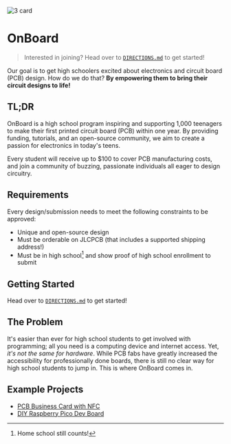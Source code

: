 ![3 card](https://github.com/hackclub/OnBoard/assets/122998778/0e9e869c-95d2-41fb-8d44-9d58b37b5d49)

# OnBoard

> Interested in joining? Head over to [`DIRECTIONS.md`](./DIRECTIONS.md) to get started!

Our goal is to get high schoolers excited about electronics and circuit board (PCB) design. How do we do that?
**By empowering them to bring their circuit designs to life!**


## TL;DR

OnBoard is a high school program inspiring and supporting 1,000 teenagers to make their first printed circuit board (PCB) within one year. By providing funding, tutorials, and an open-source community, we aim to create a passion for electronics in today's teens.

Every student will receive up to $100 to cover PCB manufacturing costs, and join a community of buzzing, passionate individuals all eager to design circuitry.

## Requirements
Every design/submission needs to meet the following constraints to be approved:

- Unique and open-source design
- Must be orderable on JLCPCB (that includes a supported shipping address!)
- Must be in high school[^1] and show proof of high school enrollment to submit

[^1]: Home school still counts!

## Getting Started
Head over to [`DIRECTIONS.md`](./DIRECTIONS.md) to get started!

## The Problem
It's easier than ever for high school students to get involved with programming; all you need is a computing device and internet access. Yet, *it's not the same for hardware*. While PCB fabs have greatly increased the accessibility for professionally done boards, there is still no clear way for high school students to jump in. This is where OnBoard comes in.

## Example Projects

- [PCB Business Card with NFC](https://www.instructables.com/PCB-Business-Card-With-NFC/)
- [DIY Raspberry Pico Dev Board](https://01001000.xyz/2021-02-13-Raspberry-Pi-Pico-dev-board-Kiwikit/)
